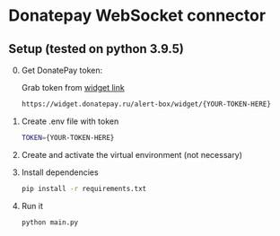 # Donatepay WebSocket connector
## Setup (tested on python 3.9.5)

0. Get DonatePay token:

    Grab token from [widget link](https://donatepay.ru/donation/notifications/)
    ```sh
    https://widget.donatepay.ru/alert-box/widget/{YOUR-TOKEN-HERE}
    ```

1. Create .env file with token

    ```sh
    TOKEN={YOUR-TOKEN-HERE}
    ```

2. Create and activate the virtual environment (not necessary)

3. Install dependencies
    ```sh
    pip install -r requirements.txt
   ```
4. Run it
    ```sh
    python main.py
   ```
